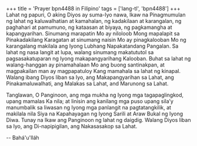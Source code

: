 +++
title = 'Prayer bpn4488 in Filipino'
tags = ['lang-tl', 'bpn4488']
+++
Lahat ng papuri, O aking Diyos ay suma-Iyo nawa, Ikaw na Pinagmumulan ng lahat ng kaluwalhatian at kamahalan, ng kadakilaan at karangalan, ng paghahari at pamumuno, ng kataasan at biyaya, ng pagkamangha at kapangyarihan. Sinumang marapatin Mo ay niloloob Mong mapalapit sa Pinakadakilang Karagatan at sinumang naisin Mo ay pinagkalooban Mo ng karangalang makilala ang Iyong Lubhang Napakatandang Pangalan. Sa lahat ng nasa langit at lupa, walang sinumang makatututol sa pagsasakatuparan ng Iyong makapangyarihang Kalooban. Buhat sa lahat ng walang-hanggan ay pinamahalaan Mo ang buong santinakpan, at magpakailan man ay magpapatuloy Kang mamahala sa lahat ng kinapal. Walang ibang Diyos liban sa Iyo, ang Makapangyarihan sa Lahat, ang Pinakamaluwalhati, ang Malakas sa Lahat, and Marunong sa Lahat. 

Tanglawan, O Panginoon, ang mga mukha ng Iyong mga tagapaglingkod, upang mamalas Ka nila; at linisin ang kanilang mga puso upang sila’y manumbalik sa liwasan ng Iyong mga panlangit na pagtatangkilik, at makilala nila Siya na Kapahayagan ng Iyong Sarili at Araw Bukal ng Iyong Diwa. Tunay na Ikaw ang Panginoon ng lahat ng daigdig. Walang Diyos liban sa Iyo, ang Di-napipigilan, ang Nakasasakop sa Lahat.

-- Bahá'u'lláh
